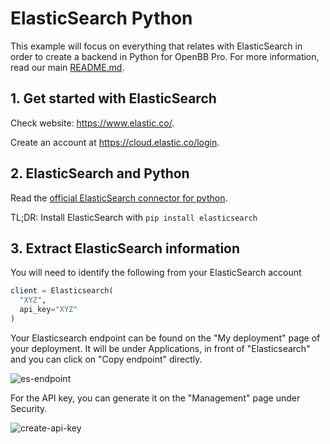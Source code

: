 # ElasticSearch Python

This example will focus on everything that relates with ElasticSearch in order to create a backend in Python for OpenBB Pro. For more information, read our main [README.md](/README.md).

## 1. Get started with ElasticSearch

Check website: https://www.elastic.co/.

Create an account at https://cloud.elastic.co/login.

## 2. ElasticSearch and Python

Read the [official ElasticSearch connector for python](https://www.elastic.co/guide/en/elasticsearch/client/python-api/current/getting-started-python.html).

TL;DR: Install ElasticSearch with `pip install elasticsearch`

## 3. Extract ElasticSearch information

You will need to identify the following from your ElasticSearch account

```python
client = Elasticsearch(
  "XYZ",
  api_key="XYZ"
)
```

Your Elasticsearch endpoint can be found on the "My deployment" page of your deployment. It will be under Applications, in front of "Elasticsearch" and you can click on "Copy endpoint" directly.

![es-endpoint](https://github.com/OpenBB-finance/backend-for-terminal-pro/assets/25267873/99d5ee6e-ebfa-4823-afa1-39c0edef115e)

For the API key, you can generate it on the "Management" page under Security.

![create-api-key](https://github.com/OpenBB-finance/backend-for-terminal-pro/assets/25267873/e22e8f8c-65f7-4c4e-9e14-0b8a550c9e2b)
